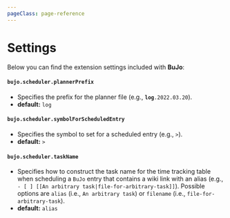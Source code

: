 ```yaml
---
pageClass: page-reference
---
```


# Settings

Below you can find the extension settings included with **BuJo**:

#### `bujo.scheduler.plannerPrefix`
- Specifies the prefix for the planner file (e.g., **`log`**`.2022.03.20`).
- **default:** `log`

#### `bujo.scheduler.symbolForScheduledEntry`
- Specifies the symbol to set for a scheduled entry (e.g., `>`).
- **default:** `>`

#### `bujo.scheduler.taskName`
- Specifies how to construct the task name for the time tracking table when
  scheduling a `BuJo` entry that contains a wiki link with an alias (e.g., `- [
  ] [[An arbitrary task|file-for-arbitrary-task]]`). Possible options are
  `alias` (i.e., `An arbitrary task`) or `filename` (i.e.,
  `file-for-arbitrary-task`).
- **default:** `alias`

